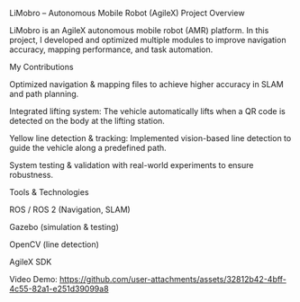 LiMobro – Autonomous Mobile Robot (AgileX)
 Project Overview

LiMobro is an AgileX autonomous mobile robot (AMR) platform.
In this project, I developed and optimized multiple modules to improve navigation accuracy, mapping performance, and task automation.

 My Contributions

Optimized navigation & mapping files to achieve higher accuracy in SLAM and path planning.

Integrated lifting system: The vehicle automatically lifts when a QR code is detected on the body at the lifting station.

Yellow line detection & tracking: Implemented vision-based line detection to guide the vehicle along a predefined path.

System testing & validation with real-world experiments to ensure robustness.

 Tools & Technologies

ROS / ROS 2 (Navigation, SLAM)

Gazebo (simulation & testing)

OpenCV (line detection)

AgileX SDK

Video Demo:
https://github.com/user-attachments/assets/32812b42-4bff-4c55-82a1-e251d39099a8

